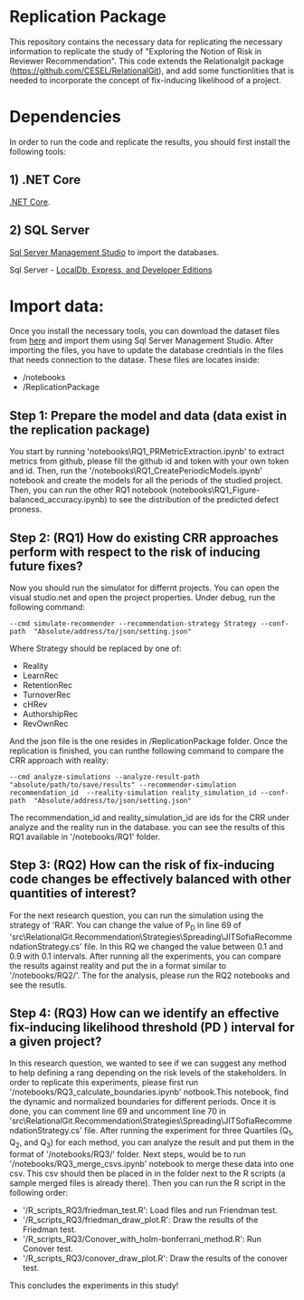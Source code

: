 # Replication Package
This repository contains the necessary data for replicating the necessary information to replicate the study of "Exploring the Notion of Risk in Reviewer Recommendation". This code extends the Relationalgit package (https://github.com/CESEL/RelationalGit), and add some functionlities that is needed to incorporate the concept of fix-inducing likelihood of a project.

# Dependencies
In order to run the code and replicate the results, you should first install the following tools:

## 1) .NET Core
 [.NET Core](https://www.microsoft.com/net/download).

## 2) SQL Server
[Sql Server Management Studio](https://docs.microsoft.com/en-us/sql/ssms/download-sql-server-management-studio-ssms) to import the databases.

Sql Server - [LocalDb, Express, and Developer Editions](https://www.microsoft.com/en-ca/sql-server/sql-server-downloads) 

# Import data:
Once you install the necessary tools, you can download the dataset files from [here]() and import them using Sql Server Management Studio. 
After importing the files, you have to update the database credntials in the files that needs connection to the datase. These files are locates inside:
- /notebooks
- /ReplicationPackage

## Step 1: Prepare the model and data (data exist in the replication package)
You start by running 'notebooks\RQ1_PRMetricExtraction.ipynb' to extract metrics from github, please fill the github id and token with your own token and id. Then, run the '/notebooks\RQ1_CreatePeriodicModels.ipynb' notebook and create the models for all the periods of the studied project. Then, you can run the other RQ1 notebook (notebooks\RQ1_Figure-balanced_accuracy.ipynb) to see the distribution of the predicted defect proness.

## Step 2: (RQ1) How do existing CRR approaches perform with respect to the risk of inducing future fixes?
Now you should run the simulator for differnt projects. You can open the visual studio.net and open the project properties. Under debug, run the following command:
```
--cmd simulate-recommender --recommendation-strategy Strategy --conf-path  "Absolute/address/to/json/setting.json"
```
Where Strategy should be replaced by one of: 
- Reality
- LearnRec
- RetentionRec
- TurnoverRec
- cHRev
- AuthorshipRec
- RevOwnRec

And the json file is the one resides in /ReplicationPackage folder.
Once the replication is finished, you can runthe following command to compare the CRR approach with reality:
```
--cmd analyze-simulations --analyze-result-path "absolute/path/to/save/results" --recommender-simulation recommendation_id  --reality-simulation reality_simulation_id --conf-path  "Absolute/address/to/json/setting.json"
```
The recommendation_id and reality_simulation_id are ids for the CRR under analyze and the reality run in the database.
you can see the results of this RQ1 available in '/notebooks/RQ1' folder.
## Step 3: (RQ2) How can the risk of fix-inducing code changes be effectively balanced with other quantities of interest?
For the next research question, you can run the simulation using the strategy of 'RAR'. You can change the value of P<sub>D</sub> in line 69 of 'src\RelationalGit.Recommendation\Strategies\Spreading\JITSofiaRecommendationStrategy.cs' file. In this RQ we changed the value between 0.1 and 0.9 with 0.1 intervals. 
After running all the experiments, you can compare the results against reality and put the in a format similar to '/notebooks/RQ2/'. The for the analysis, please run the RQ2 notebooks and see the resutls.

## Step 4: (RQ3) How can we identify an effective fix-inducing likelihood threshold (PD ) interval for a given project?
In this research question, we wanted to see if we can suggest any method to help defining a rang depending on the risk levels of the stakeholders. In order to replicate this experiments, please first run '/notebooks/RQ3_calculate_boundaries.ipynb' notbook.This notebook, find the dynamic and normalized boundaries for different periods. Once it is done, you can comment line 69 and uncomment line 70 in 'src\RelationalGit.Recommendation\Strategies\Spreading\JITSofiaRecommendationStrategy.cs' file. 
After running the experiment for three Quartiles (Q<sub>1</sub>, Q<sub>2</sub>, and Q<sub>3</sub>) for each method, you can analyze the result and put them in the format of '/notebooks/RQ3/' folder. 
Next steps, would be to run '/notebooks/RQ3_merge_csvs.ipynb' notebook to merge these data into one csv. This csv should then be placed in in the folder next to the R scripts (a sample merged files is already there).
Then you can run the R script in the following order:
- '/R_scripts_RQ3/friedman_test.R': Load files and run Friendman test.
- '/R_scripts_RQ3/friedman_draw_plot.R': Draw the results of the Friedman test.
- '/R_scripts_RQ3/Conover_with_holm-bonferrani_method.R': Run Conover test.
- '/R_scripts_RQ3/conover_draw_plot.R': Draw the results of the conover test.

This concludes the experiments in this study!